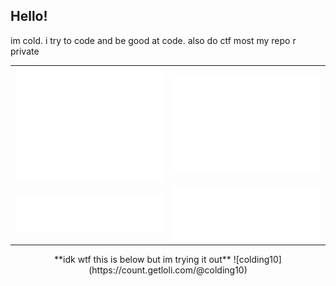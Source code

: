 ## Hello!

im cold. i try to code and be good at code. also do ctf 
most my repo r private

<table>
  <tr>
    <td><img src="metrics/metrics.base.svg" alt="🗃️ Base content"></td>
    <td><img src="metrics/metrics.isocalendar.svg" alt="📅 Isometric commit calendar"></td>
  </tr>
  <tr>
    <td><img src="metrics/metrics.languages.svg" alt="🈷️ Languages activity"></td>
    <td><img src="metrics/metrics.stargazers.svg" alt="✨ Stargazers"></td>
  </tr>
</table>

<center>
  **idk wtf this is below but im trying it out**
  ![colding10](https://count.getloli.com/@colding10)
</center>

